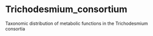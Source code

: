 # Trichodesmium_consortium
Taxonomic distribution of metabolic functions in the Trichodesmium consortia
